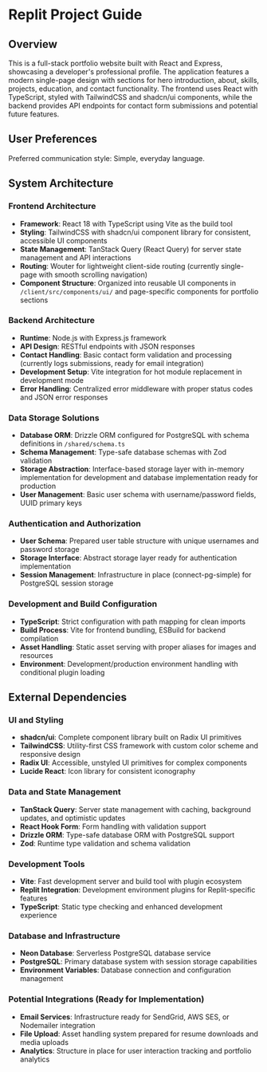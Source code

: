 # Replit Project Guide

## Overview

This is a full-stack portfolio website built with React and Express, showcasing a developer's professional profile. The application features a modern single-page design with sections for hero introduction, about, skills, projects, education, and contact functionality. The frontend uses React with TypeScript, styled with TailwindCSS and shadcn/ui components, while the backend provides API endpoints for contact form submissions and potential future features.

## User Preferences

Preferred communication style: Simple, everyday language.

## System Architecture

### Frontend Architecture
- **Framework**: React 18 with TypeScript using Vite as the build tool
- **Styling**: TailwindCSS with shadcn/ui component library for consistent, accessible UI components
- **State Management**: TanStack Query (React Query) for server state management and API interactions
- **Routing**: Wouter for lightweight client-side routing (currently single-page with smooth scrolling navigation)
- **Component Structure**: Organized into reusable UI components in `/client/src/components/ui/` and page-specific components for portfolio sections

### Backend Architecture
- **Runtime**: Node.js with Express.js framework
- **API Design**: RESTful endpoints with JSON responses
- **Contact Handling**: Basic contact form validation and processing (currently logs submissions, ready for email integration)
- **Development Setup**: Vite integration for hot module replacement in development mode
- **Error Handling**: Centralized error middleware with proper status codes and JSON error responses

### Data Storage Solutions
- **Database ORM**: Drizzle ORM configured for PostgreSQL with schema definitions in `/shared/schema.ts`
- **Schema Management**: Type-safe database schemas with Zod validation
- **Storage Abstraction**: Interface-based storage layer with in-memory implementation for development and database implementation ready for production
- **User Management**: Basic user schema with username/password fields, UUID primary keys

### Authentication and Authorization
- **User Schema**: Prepared user table structure with unique usernames and password storage
- **Storage Interface**: Abstract storage layer ready for authentication implementation
- **Session Management**: Infrastructure in place (connect-pg-simple) for PostgreSQL session storage

### Development and Build Configuration
- **TypeScript**: Strict configuration with path mapping for clean imports
- **Build Process**: Vite for frontend bundling, ESBuild for backend compilation
- **Asset Handling**: Static asset serving with proper aliases for images and resources
- **Environment**: Development/production environment handling with conditional plugin loading

## External Dependencies

### UI and Styling
- **shadcn/ui**: Complete component library built on Radix UI primitives
- **TailwindCSS**: Utility-first CSS framework with custom color scheme and responsive design
- **Radix UI**: Accessible, unstyled UI primitives for complex components
- **Lucide React**: Icon library for consistent iconography

### Data and State Management
- **TanStack Query**: Server state management with caching, background updates, and optimistic updates
- **React Hook Form**: Form handling with validation support
- **Drizzle ORM**: Type-safe database ORM with PostgreSQL support
- **Zod**: Runtime type validation and schema validation

### Development Tools
- **Vite**: Fast development server and build tool with plugin ecosystem
- **Replit Integration**: Development environment plugins for Replit-specific features
- **TypeScript**: Static type checking and enhanced development experience

### Database and Infrastructure
- **Neon Database**: Serverless PostgreSQL database service
- **PostgreSQL**: Primary database system with session storage capabilities
- **Environment Variables**: Database connection and configuration management

### Potential Integrations (Ready for Implementation)
- **Email Services**: Infrastructure ready for SendGrid, AWS SES, or Nodemailer integration
- **File Upload**: Asset handling system prepared for resume downloads and media uploads
- **Analytics**: Structure in place for user interaction tracking and portfolio analytics